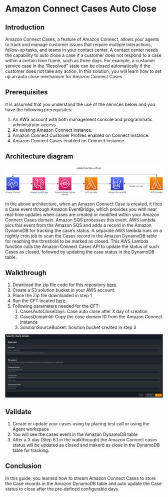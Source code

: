 # Amazon Connect Cases Auto Close

## Introduction

Amazon Connect Cases, a feature of Amazon Connect, allows your agents to track and manage customer issues that require multiple interactions, follow-up tasks, and teams in your contact center. A contact center needs the capability to auto close a case if a customer does not respond to a case within a certain time frame, such as three days. For example, a customer service case in the “Resolved” state can be closed automatically if the customer does not take any action. In this solution, you will learn how to set up an auto close mechanism for Amazon Connect Cases.

## Prerequisites
It is assumed that you understand the use of the services below and you have the following prerequisites:
1.  An AWS account with both management console and programmatic administrator access.
2.  An existing Amazon Connect instance.
3.  Amazon Connect Customer Profiles enabled on Connect Instance.
4.  Amazon Connect Cases enabled on Connect Instance.

## Architecture diagram 

![Architecture Diagram](images/architecture-cases-auto-close.png?raw=true)

In the above architecture, when an Amazon Connect Case is created, it fires a Case event through Amazon EventBridge, which provides you with near real-time updates when cases are created or modified within your Amazon Connect Cases domain. Amazon SQS processes this event. AWS lambda pics this event from the Amazon SQS and adds a record in the Amazon DynamoDB for tracking the case’s status. A separate AWS lambda runs on a nightly cron job to scan the Cases record in the Amazon DynamoDB table for reaching the threshold to be marked as closed. This AWS Lambda function calls the Amazon Connect Cases API to update the status of such Cases as closed, followed by updating the case status in the DynamoDB table. 



## Walkthrough

1.	Download the zip file code for this repository [here](zip/amazon-connect-cases-auto-close.zip).
2.	Create a S3 solution bucket in your AWS account.
3.	Place the Zip file downloaded in step 1
5.	Run the CFT located [here](cft/amazon-connect-cases-auto-close.yaml).
6.	Following parameters needed for the CFT:
    1.	CasesAutoCloseDays: Case auto close after X day of creation
    2.	CasesDomainId: Copy the case domain ID from the Amazon Connect instance
    3.	SolutionSourceBucket: Solution bucket created in step 3

![CloudFormation Template Screenshot](images/cft-screenshot.png?raw=true)

## Validate
1.	Create or update your cases using by placing test call or using the Agent workspace
2.	You will see the cases event in the Amazon DynamoDB table
3.	After a X day (Step 6.1 in the walkthrough) the Amazon Connect cases status will be updated as closed and makerd as close in the DynamoDB table for tracking. 

## Conclusion
In this guide, you learned how to stream Amazon Connect Cases to store the Case records in the Amazon DynamoDB table and auto update the Case status to close after the pre-defined configurable days.
